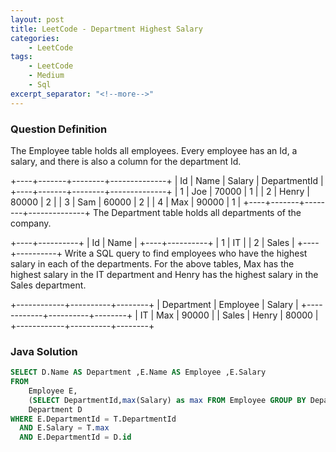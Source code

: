 ```yaml
---
layout: post
title: LeetCode - Department Highest Salary
categories:
    - LeetCode
tags:
    - LeetCode
    - Medium
    - Sql
excerpt_separator: "<!--more-->"
---
```


### Question Definition
The Employee table holds all employees. Every employee has an Id, a salary, and there is also a column for the department Id.
<!--more-->

+----+-------+--------+--------------+
| Id | Name  | Salary | DepartmentId |
+----+-------+--------+--------------+
| 1  | Joe   | 70000  | 1            |
| 2  | Henry | 80000  | 2            |
| 3  | Sam   | 60000  | 2            |
| 4  | Max   | 90000  | 1            |
+----+-------+--------+--------------+
The Department table holds all departments of the company.

+----+----------+
| Id | Name     |
+----+----------+
| 1  | IT       |
| 2  | Sales    |
+----+----------+
Write a SQL query to find employees who have the highest salary in each of the departments. For the above tables, Max has the highest salary in the IT department and Henry has the highest salary in the Sales department.

+------------+----------+--------+
| Department | Employee | Salary |
+------------+----------+--------+
| IT         | Max      | 90000  |
| Sales      | Henry    | 80000  |
+------------+----------+--------+

### Java Solution
```sql
SELECT D.Name AS Department ,E.Name AS Employee ,E.Salary
FROM
	Employee E,
	(SELECT DepartmentId,max(Salary) as max FROM Employee GROUP BY DepartmentId) T,
	Department D
WHERE E.DepartmentId = T.DepartmentId
  AND E.Salary = T.max
  AND E.DepartmentId = D.id
```